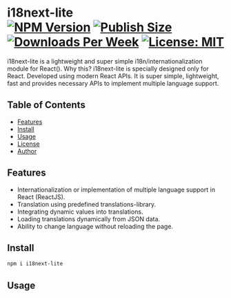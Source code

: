 i18next-lite<br>
[![NPM Version](https://img.shields.io/npm/v/i18next-lite.svg?branch=main)](https://www.npmjs.com/package/i18next-lite)
[![Publish Size](https://badgen.net/packagephobia/publish/i18next-lite)](https://packagephobia.now.sh/result?p=i18next-lite)
[![Downloads Per Week](https://img.shields.io/npm/dw/i18next-lite)](https://www.npmjs.com/package/i18next-lite)
[![License: MIT](https://img.shields.io/badge/License-MIT-blue.svg)](https://github.com/SheikhAminul/i18next-lite/blob/main/LICENSE)
================

i18next-lite is a lightweight and super simple i18n/internationalization module for React().
Why this? i18next-lite is specially designed only for React. Developed using modern React APIs. It is super simple, lightweight, fast and provides necessary APIs to implement multiple language support.


## Table of Contents

-   [Features](#features)
-   [Install](#install)
-   [Usage](#usage)
-   [License](#license)
-   [Author](#author)


## Features

- Internationalization or implementation of multiple language support in React (ReactJS).
- Translation using predefined translations-library.
- Integrating dynamic values into translations.
- Loading translations dynamically from JSON data.
- Ability to change language without reloading the page.


## Install

```sh
npm i i18next-lite
```

## Usage
